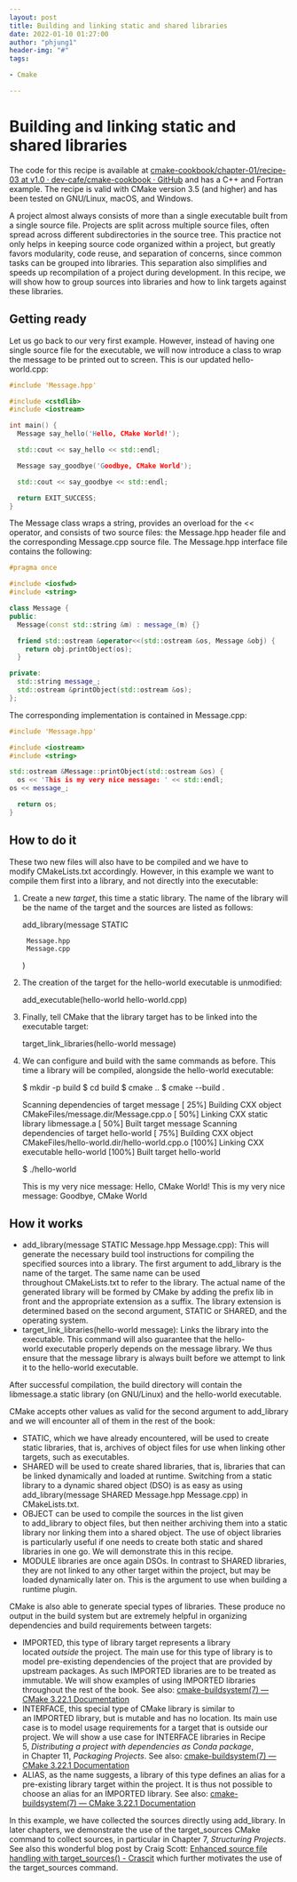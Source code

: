 ```yaml
---
layout: post
title: Building and linking static and shared libraries
date: 2022-01-10 01:27:00
author: "phjung1"
header-img: "#"
tags:

- Cmake

---
```


# Building and linking static and shared libraries

The code for this recipe is available at [cmake-cookbook/chapter-01/recipe-03 at v1.0 · dev-cafe/cmake-cookbook · GitHub](https://github.com/dev-cafe/cmake-cookbook/tree/v1.0/chapter-01/recipe-03) and has a C++ and Fortran example. The recipe is valid with CMake version 3.5 (and higher) and has been tested on GNU/Linux, macOS, and Windows.

A project almost always consists of more than a single executable built from a single source file. Projects are split across multiple source files, often spread across different subdirectories in the source tree. This practice not only helps in keeping source code organized within a project, but greatly favors modularity, code reuse, and separation of concerns, since common tasks can be grouped into libraries. This separation also simplifies and speeds up recompilation of a project during development. In this recipe, we will show how to group sources into libraries and how to link targets against these libraries.

## Getting ready

Let us go back to our very first example. However, instead of having one single source file for the executable, we will now introduce a class to wrap the message to be printed out to screen. This is our updated hello-world.cpp:

```cpp
#include 'Message.hpp'

#include <cstdlib>
#include <iostream>

int main() {
  Message say_hello('Hello, CMake World!');

  std::cout << say_hello << std::endl;

  Message say_goodbye('Goodbye, CMake World');

  std::cout << say_goodbye << std::endl;

  return EXIT_SUCCESS;
}
```

The Message class wraps a string, provides an overload for the << operator, and consists of two source files: the Message.hpp header file and the corresponding Message.cpp source file. The Message.hpp interface file contains the following:

```cpp
#pragma once

#include <iosfwd>
#include <string>

class Message {
public:
  Message(const std::string &m) : message_(m) {}

  friend std::ostream &operator<<(std::ostream &os, Message &obj) {
    return obj.printObject(os);
  }

private:
  std::string message_;
  std::ostream &printObject(std::ostream &os);
};
```

The corresponding implementation is contained in Message.cpp:

```cpp
#include 'Message.hpp'

#include <iostream>
#include <string>

std::ostream &Message::printObject(std::ostream &os) {
  os << 'This is my very nice message: ' << std::endl;
os << message_;

  return os;
}
```

## How to do it

These two new files will also have to be compiled and we have to modify CMakeLists.txt accordingly. However, in this example we want to compile them first into a library, and not directly into the executable:

1. Create a new *target*, this time a static library. The name of the library will be the name of the target and the sources are listed as follows:
   
    add_library(message 
      STATIC
   
        Message.hpp
        Message.cpp
   
      )

2. The creation of the target for the hello-world executable is unmodified:
   
    add_executable(hello-world hello-world.cpp) 

3. Finally, tell CMake that the library target has to be linked into the executable target:
   
    target_link_libraries(hello-world message)

4. We can configure and build with the same commands as before. This time a library will be compiled, alongside the hello-world executable:
   
    $ mkdir -p build
    $ cd build
    $ cmake ..
    $ cmake --build .
   
    Scanning dependencies of target message
    [ 25%] Building CXX object CMakeFiles/message.dir/Message.cpp.o
    [ 50%] Linking CXX static library libmessage.a
    [ 50%] Built target message
    Scanning dependencies of target hello-world
    [ 75%] Building CXX object CMakeFiles/hello-world.dir/hello-world.cpp.o
    [100%] Linking CXX executable hello-world
    [100%] Built target hello-world
   
    $ ./hello-world
   
    This is my very nice message: 
    Hello, CMake World!
    This is my very nice message: 
    Goodbye, CMake World

## How it works

- add_library(message STATIC Message.hpp Message.cpp): This will generate the necessary build tool instructions for compiling the specified sources into a library. The first argument to add_library is the name of the target. The same name can be used throughout CMakeLists.txt to refer to the library. The actual name of the generated library will be formed by CMake by adding the prefix lib in front and the appropriate extension as a suffix. The library extension is determined based on the second argument, STATIC or SHARED, and the operating system.
- target_link_libraries(hello-world message): Links the library into the executable. This command will also guarantee that the hello-world executable properly depends on the message library. We thus ensure that the message library is always built before we attempt to link it to the hello-world executable.

After successful compilation, the build directory will contain the libmessage.a static library (on GNU/Linux) and the hello-world executable.

CMake accepts other values as valid for the second argument to add_library and we will encounter all of them in the rest of the book:

- STATIC, which we have already encountered, will be used to create static libraries, that is, archives of object files for use when linking other targets, such as executables.
- SHARED will be used to create shared libraries, that is, libraries that can be linked dynamically and loaded at runtime. Switching from a static library to a dynamic shared object (DSO) is as easy as using add_library(message SHARED Message.hpp Message.cpp) in CMakeLists.txt. 
- OBJECT can be used to compile the sources in the list given to add_library to object files, but then neither archiving them into a static library nor linking them into a shared object. The use of object libraries is particularly useful if one needs to create both static and shared libraries in one go. We will demonstrate this in this recipe.
- MODULE libraries are once again DSOs. In contrast to SHARED libraries, they are not linked to any other target within the project, but may be loaded dynamically later on. This is the argument to use when building a runtime plugin.

CMake is also able to generate special types of libraries. These produce no output in the build system but are extremely helpful in organizing dependencies and build requirements between targets:

- IMPORTED, this type of library target represents a library located *outside* the project. The main use for this type of library is to model pre-existing dependencies of the project that are provided by upstream packages. As such IMPORTED libraries are to be treated as immutable. We will show examples of using IMPORTED libraries throughout the rest of the book. See also: [cmake-buildsystem(7) &mdash; CMake 3.22.1 Documentation](https://cmake.org/cmake/help/latest/manual/cmake-buildsystem.7.html#imported-targets)[](https://cmake.org/cmake/help/latest/manual/cmake-buildsystem.7.html#imported-targets)
- INTERFACE, this special type of CMake library is similar to an IMPORTED library, but is mutable and has no location. Its main use case is to model usage requirements for a target that is outside our project. We will show a use case for INTERFACE libraries in Recipe 5, *Distributing a project with dependencies as Conda package*, in Chapter 11, *Packaging Projects*. See also: [cmake-buildsystem(7) &mdash; CMake 3.22.1 Documentation](https://cmake.org/cmake/help/latest/manual/cmake-buildsystem.7.html#interface-libraries)
- ALIAS, as the name suggests, a library of this type defines an alias for a pre-existing library target within the project. It is thus not possible to choose an alias for an IMPORTED library. See also: [cmake-buildsystem(7) &mdash; CMake 3.22.1 Documentation](https://cmake.org/cmake/help/latest/manual/cmake-buildsystem.7.html#alias-libraries)

In this example, we have collected the sources directly using add_library. In later chapters, we demonstrate the use of the target_sources CMake command to collect sources, in particular in Chapter 7, *Structuring Projects*. See also this wonderful blog post by Craig Scott: [Enhanced source file handling with target_sources() - Crascit](https://crascit.com/2016/01/31/enhanced-source-file-handling-with-target_sources/) which further motivates the use of the target_sources command.
